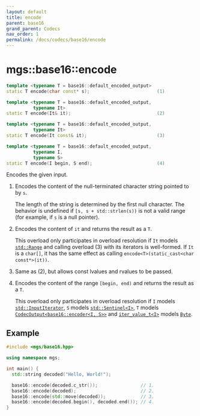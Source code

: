 ```yaml
---
layout: default
title: encode
parent: base16
grand_parent: Codecs
nav_order: 1
permalink: /docs/codecs/base16/encode
---
```


# mgs::base16::encode

```cpp
template <typename T = base16::default_encoded_output>
static T encode(char const* s);                         (1)

template <typename T = base16::default_encoded_output,
          typename It>
static T encode(It& it);                                (2)

template <typename T = base16::default_encoded_output,
          typename It>
static T encode(It const& it);                          (3)

template <typename T = base16::default_encoded_output,
          typename I,
          typename S>
static T encode(I begin, S end);                        (4)

```

Encodes the given input.

1. Encodes the content of the null-terminated character string pointed to by `s`.

    The length of the string is determined by the first null character.
    The behavior is undefined if `[s, s + std::strlen(s))` is not a valid range (for example, if `s` is a null pointer).

1. Encodes the content of `it` and returns the result as a `T`.

    This overload only participates in overload resolution if `It` models [`std::Range`](https://en.cppreference.com/w/cpp/ranges/Range) and calling overload (3) with its iterators is well-formed.
    If `It` is a `char[]`, it has the same effect as calling `encode<T>(static_cast<char const*>(it))`.

1. Same as (2), but allows const lvalues and rvalues to be passed.

1. Encodes the content of the range `[begin, end)` and returns the result as a `T`.

    This overload only participates in overload resolution if `I` models [`std::InputIterator`](https://en.cppreference.com/w/cpp/experimental/ranges/iterator/InputIterator), `S` models [`std::Sentinel<I>`](https://en.cppreference.com/w/cpp/experimental/ranges/iterator/Sentinel), `T` models [`CodecOutput<base16::encoder<I, S>>`](/docs/concepts/codec_output) and [`iter_value_t<I>`](https://en.cppreference.com/w/cpp/iterator/iter_t) models [`Byte`](/docs/concepts/byte).

## Example

```cpp
#include <mgs/base16.hpp>

using namespace mgs;

int main() {
  std::string decoded("Hello, World!");

  base16::encode(decoded.c_str());                // 1.
  base16::encode(decoded);                        // 2.
  base16::encode(std::move(decoded));             // 3.
  base16::encode(decoded.begin(), decoded.end()); // 4.
}
```
